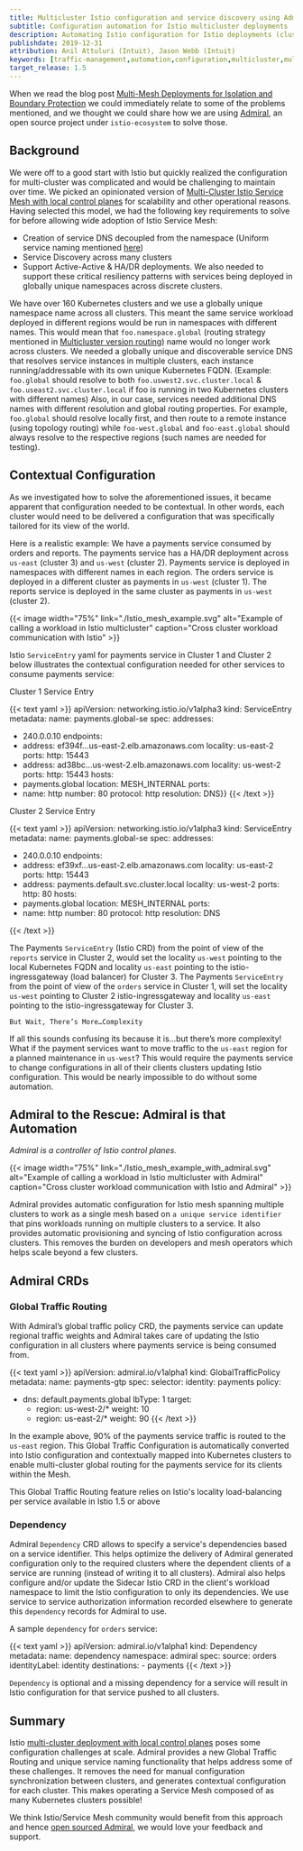 ```yaml
---
title: Multicluster Istio configuration and service discovery using Admiral
subtitle: Configuration automation for Istio multicluster deployments
description: Automating Istio configuration for Istio deployments (clusters) that work as a single mesh.
publishdate: 2019-12-31
attribution: Anil Attuluri (Intuit), Jason Webb (Intuit)
keywords: [traffic-management,automation,configuration,multicluster,multi-mesh,gateway,federated,globalidentifer]
target_release: 1.5
---
```


When we read the blog post [Multi-Mesh Deployments for Isolation and Boundary Protection](../../2019/isolated-clusters/) we could immediately relate to some of the problems mentioned, and we thought we could share how we are using [Admiral](https://github.com/istio-ecosystem/admiral), an open source project under `istio-ecosystem` to solve those.

## Background

We were off to a good start with Istio but quickly realized the configuration for multi-cluster was complicated and would be challenging to maintain over time. We picked an opinionated version of [Multi-Cluster Istio Service Mesh with local control planes](../../../docs/setup/install/multicluster/gateways/#deploy-the-istio-control-plane-in-each-cluster) for scalability and other operational reasons. Having selected this model, we had the following  key requirements to solve for before allowing wide adoption of Istio Service Mesh:
- Creation of service DNS decoupled from the namespace (Uniform service naming mentioned [here](../../2019/isolated-clusters/#features-of-multi-mesh-deployments))
- Service Discovery across many clusters
- Support Active-Active & HA/DR deployments. We also needed to support these critical resiliency patterns with services being deployed in globally unique namespaces across discrete clusters.

We have over 160 Kubernetes clusters and we use a globally unique namespace name across all clusters. This meant the same service workload deployed in different regions would be run in namespaces with different names. This would mean that `foo.namespace.global` (routing strategy mentioned in [Multicluster version routing](../../2019/multicluster-version-routing)) name would no longer work across clusters. We needed a globally unique and discoverable service DNS that resolves service instances in multiple clusters, each instance running/addressable with its own unique Kubernetes FQDN. (Example: `foo.global` should resolve to both `foo.uswest2.svc.cluster.local` & `foo.useast2.svc.cluster.local` if foo is running in two Kubernetes clusters with different names)
Also, in our case, services needed additional DNS names with different resolution and global routing properties. For example, `foo.global` should resolve locally first, and then route to a remote instance (using topology routing) while `foo-west.global` and `foo-east.global` should always resolve to the respective regions (such names are needed for testing).

## Contextual Configuration

As we investigated how to solve the aforementioned issues, it became apparent that configuration needed to be contextual. In other words, each cluster would need to be delivered a configuration that was specifically tailored for its view of the world.

Here is a realistic example:
We have a payments service consumed by orders and reports. The payments service has a HA/DR deployment across `us-east` (cluster 3) and `us-west` (cluster 2). Payments service is deployed in namespaces with different names in each region. The orders service is deployed in a different cluster as payments in `us-west` (cluster 1). The reports service is deployed in the same cluster as payments in `us-west` (cluster 2).

{{< image width="75%"
    link="./Istio_mesh_example.svg"
    alt="Example of calling a workload in Istio multicluster"
    caption="Cross cluster workload communication with Istio"
    >}}

 Istio `ServiceEntry` yaml for payments service in Cluster 1 and Cluster 2 below illustrates the contextual configuration needed for other services to consume payments service:

Cluster 1 Service Entry

{{< text yaml >}}
apiVersion: networking.istio.io/v1alpha3
kind: ServiceEntry
metadata:
  name: payments.global-se
spec:
  addresses:
  - 240.0.0.10
  endpoints:
  - address: ef394f...us-east-2.elb.amazonaws.com
    locality: us-east-2
    ports:
      http: 15443
  - address: ad38bc...us-west-2.elb.amazonaws.com
    locality: us-west-2
    ports:
      http: 15443
  hosts:
  - payments.global
  location: MESH_INTERNAL
  ports:
  - name: http
    number: 80
    protocol: http
  resolution: DNS}}
{{< /text >}}

Cluster 2 Service Entry

{{< text yaml >}}
apiVersion: networking.istio.io/v1alpha3
kind: ServiceEntry
metadata:
  name: payments.global-se
spec:
  addresses:
  - 240.0.0.10
  endpoints:
  - address: ef39xf...us-east-2.elb.amazonaws.com
    locality: us-east-2
    ports:
      http: 15443
  - address: payments.default.svc.cluster.local
    locality: us-west-2
    ports:
      http: 80
  hosts:
  - payments.global
  location: MESH_INTERNAL
  ports:
  - name: http
    number: 80
    protocol: http
  resolution: DNS

{{< /text >}}

The Payments `ServiceEntry` (Istio CRD) from the point of view of the `reports` service in Cluster 2, would set the locality `us-west` pointing to the local Kubernetes FQDN and locality `us-east` pointing to the istio-ingressgateway (load balancer) for Cluster 3.
The Payments `ServiceEntry` from the point of view of the `orders` service in Cluster 1, will set the locality `us-west` pointing to Cluster 2 istio-ingressgateway and locality `us-east` pointing to the istio-ingressgateway for Cluster 3.

`But Wait, There’s More…Complexity`

If all this sounds confusing its because it is…but there’s more complexity!
What if the payment services want to move traffic to the `us-east` region for a planned maintenance in `us-west`?
This would require the payments service to change configurations in all of their clients clusters updating Istio configuration. This would be nearly impossible to do without some automation.

## Admiral to the Rescue: Admiral is that Automation

_Admiral is a controller of Istio control planes._

{{< image width="75%"
    link="./Istio_mesh_example_with_admiral.svg"
    alt="Example of calling a workload in Istio multicluster with Admiral"
    caption="Cross cluster workload communication with Istio and Admiral"
    >}}

Admiral provides automatic configuration for Istio mesh spanning multiple clusters to work as a single mesh based on `a unique service identifier` that pins workloads running on multiple clusters to a service. It also provides automatic provisioning and syncing of Istio configuration across clusters. This removes the burden on developers and mesh operators which helps scale beyond a few clusters.

## Admiral CRDs

### Global Traffic Routing

With Admiral’s global traffic policy CRD, the payments service can update regional traffic weights and Admiral takes care of updating the Istio configuration in all clusters where payments service is being consumed from.

{{< text yaml >}}
apiVersion: admiral.io/v1alpha1
kind: GlobalTrafficPolicy
metadata:
  name: payments-gtp
spec:
  selector:
    identity: payments
  policy:
  - dns: default.payments.global
    lbType: 1
    target:
    - region: us-west-2/*
      weight: 10
    - region: us-east-2/*
      weight: 90
{{< /text >}}

In the example above, 90% of the payments service traffic is routed to the `us-east` region. This Global Traffic Configuration is automatically converted into Istio configuration and contextually mapped into Kubernetes clusters to enable multi-cluster global routing for the payments service for its clients within the Mesh.

This Global Traffic Routing feature relies on Istio's locality load-balancing per service available in Istio 1.5 or above

### Dependency

Admiral `Dependency` CRD allows to specify a service's dependencies based on a service identifier. This helps optimize the delivery of Admiral generated configuration only to the required clusters where the dependent clients of a service are running (instead of writing it to all clusters). Admiral also helps configure and/or update the Sidecar Istio CRD in the client's workload namespace to limit the Istio configuration to only its dependencies. We use service to service authorization information recorded elsewhere to generate this `dependency` records for Admiral to use.

A sample `dependency` for `orders` service:

{{< text yaml >}}
apiVersion: admiral.io/v1alpha1
kind: Dependency
metadata:
  name: dependency
  namespace: admiral
spec:
  source: orders
  identityLabel: identity
  destinations:
    - payments
{{< /text >}}

`Dependency` is optional and a missing dependency for a service will result in Istio configuration for that service pushed to all clusters.

## Summary

Istio [multi-cluster deployment with local control planes](../../../docs/setup/install/multicluster/gateways/#deploy-the-istio-control-plane-in-each-cluster) poses some configuration challenges at scale. Admiral provides a new Global Traffic Routing and unique service naming functionality that helps address some of these challenges. It removes the need for manual configuration synchronization between clusters, and generates contextual configuration for each cluster. This makes operating a Service Mesh composed of as many Kubernetes clusters possible!

We think Istio/Service Mesh community would benefit from this approach and hence [open sourced Admiral](https://github.com/istio-ecosystem/admiral), we would love your feedback and support.
